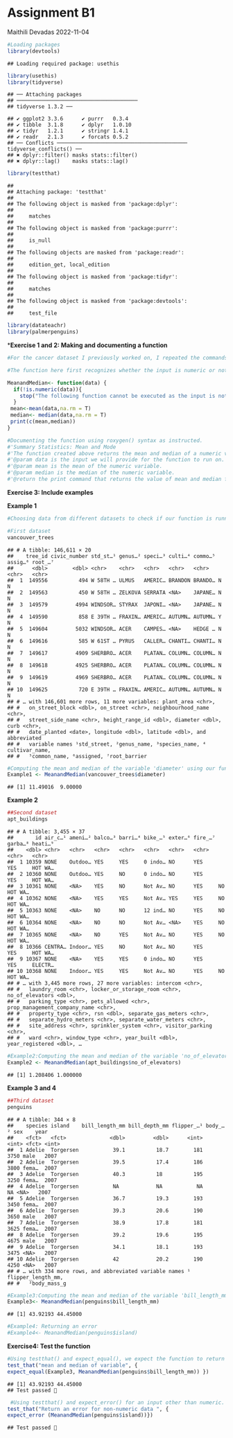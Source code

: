 Assignment B1
================
Maithili Devadas
2022-11-04

``` r
#Loading packages 
library(devtools)
```

    ## Loading required package: usethis

``` r
library(usethis)
library(tidyverse)
```

    ## ── Attaching packages
    ## ───────────────────────────────────────
    ## tidyverse 1.3.2 ──

    ## ✔ ggplot2 3.3.6      ✔ purrr   0.3.4 
    ## ✔ tibble  3.1.8      ✔ dplyr   1.0.10
    ## ✔ tidyr   1.2.1      ✔ stringr 1.4.1 
    ## ✔ readr   2.1.3      ✔ forcats 0.5.2 
    ## ── Conflicts ────────────────────────────────────────── tidyverse_conflicts() ──
    ## ✖ dplyr::filter() masks stats::filter()
    ## ✖ dplyr::lag()    masks stats::lag()

``` r
library(testthat)
```

    ## 
    ## Attaching package: 'testthat'
    ## 
    ## The following object is masked from 'package:dplyr':
    ## 
    ##     matches
    ## 
    ## The following object is masked from 'package:purrr':
    ## 
    ##     is_null
    ## 
    ## The following objects are masked from 'package:readr':
    ## 
    ##     edition_get, local_edition
    ## 
    ## The following object is masked from 'package:tidyr':
    ## 
    ##     matches
    ## 
    ## The following object is masked from 'package:devtools':
    ## 
    ##     test_file

``` r
library(datateachr)
library(palmerpenguins)
```

\***Exercise 1 and 2: Making and documenting a function**

``` r
#For the cancer dataset I previously worked on, I repeated the commands for making summary statistic tables multiple times for different variables. At the time, I did not know how to create a function. Thus, I would like to create a function that calculates a few summary statistics for example, the mean and the median for variables in my dataset.

#The function here first recognizes whether the input is numeric or not. If it is not numeric, R #returns with an error. If the input is numeric, the function computes its mean and median

MeanandMedian<- function(data) {
  if(!is.numeric(data)){
    stop("The following function cannot be executed as the input is not numeric")
  }
 mean<-mean(data,na.rm = T)
 median<- median(data,na.rm = T)
 print(c(mean,median))
}

#Documenting the function using roxygen() syntax as instructed. 
#'Summary Statistics: Mean and Mode
#'The function created above returns the mean and median of a numeric variable to the user.
#'@param data is the input we will provide for the function to run on. 
#'@param mean is the mean of the numeric variable.
#'@param median is the median of the numeric variable.
#'@return the print command that returns the value of mean and median for the chosen numeric variable or if the input is not numeric, it will return an error as defined.
```

**Exercise 3: Include examples**

**Example 1**

``` r
#Choosing data from different datasets to check if our function is running. As stated in the function, the first value of the output is mean and the second is the median ie. print(c(mean,median))

#First dataset
vancouver_trees
```

    ## # A tibble: 146,611 × 20
    ##    tree_id civic_number std_st…¹ genus…² speci…³ culti…⁴ commo…⁵ assig…⁶ root_…⁷
    ##      <dbl>        <dbl> <chr>    <chr>   <chr>   <chr>   <chr>   <chr>   <chr>  
    ##  1  149556          494 W 58TH … ULMUS   AMERIC… BRANDON BRANDO… N       N      
    ##  2  149563          450 W 58TH … ZELKOVA SERRATA <NA>    JAPANE… N       N      
    ##  3  149579         4994 WINDSOR… STYRAX  JAPONI… <NA>    JAPANE… N       N      
    ##  4  149590          858 E 39TH … FRAXIN… AMERIC… AUTUMN… AUTUMN… Y       N      
    ##  5  149604         5032 WINDSOR… ACER    CAMPES… <NA>    HEDGE … N       N      
    ##  6  149616          585 W 61ST … PYRUS   CALLER… CHANTI… CHANTI… N       N      
    ##  7  149617         4909 SHERBRO… ACER    PLATAN… COLUMN… COLUMN… N       N      
    ##  8  149618         4925 SHERBRO… ACER    PLATAN… COLUMN… COLUMN… N       N      
    ##  9  149619         4969 SHERBRO… ACER    PLATAN… COLUMN… COLUMN… N       N      
    ## 10  149625          720 E 39TH … FRAXIN… AMERIC… AUTUMN… AUTUMN… N       N      
    ## # … with 146,601 more rows, 11 more variables: plant_area <chr>,
    ## #   on_street_block <dbl>, on_street <chr>, neighbourhood_name <chr>,
    ## #   street_side_name <chr>, height_range_id <dbl>, diameter <dbl>, curb <chr>,
    ## #   date_planted <date>, longitude <dbl>, latitude <dbl>, and abbreviated
    ## #   variable names ¹​std_street, ²​genus_name, ³​species_name, ⁴​cultivar_name,
    ## #   ⁵​common_name, ⁶​assigned, ⁷​root_barrier

``` r
#Computing the mean and median of the variable 'diameter' using our function MeanandMedian
Example1 <- MeanandMedian(vancouver_trees$diameter)
```

    ## [1] 11.49016  9.00000

**Example 2**

``` r
##Second dataset 
apt_buildings
```

    ## # A tibble: 3,455 × 37
    ##       id air_c…¹ ameni…² balco…³ barri…⁴ bike_…⁵ exter…⁶ fire_…⁷ garba…⁸ heati…⁹
    ##    <dbl> <chr>   <chr>   <chr>   <chr>   <chr>   <chr>   <chr>   <chr>   <chr>  
    ##  1 10359 NONE    Outdoo… YES     YES     0 indo… NO      YES     YES     HOT WA…
    ##  2 10360 NONE    Outdoo… YES     NO      0 indo… NO      YES     YES     HOT WA…
    ##  3 10361 NONE    <NA>    YES     NO      Not Av… NO      YES     NO      HOT WA…
    ##  4 10362 NONE    <NA>    YES     YES     Not Av… YES     YES     NO      HOT WA…
    ##  5 10363 NONE    <NA>    NO      NO      12 ind… NO      YES     NO      HOT WA…
    ##  6 10364 NONE    <NA>    NO      NO      Not Av… <NA>    YES     NO      HOT WA…
    ##  7 10365 NONE    <NA>    NO      YES     Not Av… NO      YES     NO      HOT WA…
    ##  8 10366 CENTRA… Indoor… YES     NO      Not Av… NO      YES     YES     HOT WA…
    ##  9 10367 NONE    <NA>    YES     YES     0 indo… NO      YES     YES     ELECTR…
    ## 10 10368 NONE    Indoor… YES     YES     Not Av… NO      YES     NO      HOT WA…
    ## # … with 3,445 more rows, 27 more variables: intercom <chr>,
    ## #   laundry_room <chr>, locker_or_storage_room <chr>, no_of_elevators <dbl>,
    ## #   parking_type <chr>, pets_allowed <chr>, prop_management_company_name <chr>,
    ## #   property_type <chr>, rsn <dbl>, separate_gas_meters <chr>,
    ## #   separate_hydro_meters <chr>, separate_water_meters <chr>,
    ## #   site_address <chr>, sprinkler_system <chr>, visitor_parking <chr>,
    ## #   ward <chr>, window_type <chr>, year_built <dbl>, year_registered <dbl>, …

``` r
#Example2:Computing the mean and median of the variable 'no_of_elevators' using our function MeanandMedian
Example2 <- MeanandMedian(apt_buildings$no_of_elevators)
```

    ## [1] 1.208406 1.000000

**Example 3 and 4**

``` r
##Third dataset
penguins
```

    ## # A tibble: 344 × 8
    ##    species island    bill_length_mm bill_depth_mm flipper_…¹ body_…² sex    year
    ##    <fct>   <fct>              <dbl>         <dbl>      <int>   <int> <fct> <int>
    ##  1 Adelie  Torgersen           39.1          18.7        181    3750 male   2007
    ##  2 Adelie  Torgersen           39.5          17.4        186    3800 fema…  2007
    ##  3 Adelie  Torgersen           40.3          18          195    3250 fema…  2007
    ##  4 Adelie  Torgersen           NA            NA           NA      NA <NA>   2007
    ##  5 Adelie  Torgersen           36.7          19.3        193    3450 fema…  2007
    ##  6 Adelie  Torgersen           39.3          20.6        190    3650 male   2007
    ##  7 Adelie  Torgersen           38.9          17.8        181    3625 fema…  2007
    ##  8 Adelie  Torgersen           39.2          19.6        195    4675 male   2007
    ##  9 Adelie  Torgersen           34.1          18.1        193    3475 <NA>   2007
    ## 10 Adelie  Torgersen           42            20.2        190    4250 <NA>   2007
    ## # … with 334 more rows, and abbreviated variable names ¹​flipper_length_mm,
    ## #   ²​body_mass_g

``` r
#Example3:Computing the mean and median of the variable 'bill_length_mm' using our function MeanandMedian
Example3<- MeanandMedian(penguins$bill_length_mm)
```

    ## [1] 43.92193 44.45000

``` r
#Example4: Returning an error
#Example4<- MeanandMedian(penguins$island)
```

**Exercise4: Test the function**

``` r
#Using testthat() and expect_equal(), we expect the function to return the same output as Example3
test_that("mean and median of variable", {
expect_equal(Example3, MeanandMedian(penguins$bill_length_mm)) })
```

    ## [1] 43.92193 44.45000
    ## Test passed 🥳

``` r
 #Using testthat() and expect_error() for an input other than numeric.
test_that("Return an error for non-numeric data ", {
expect_error (MeanandMedian(penguins$island))})
```

    ## Test passed 🎊
